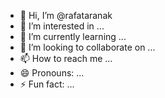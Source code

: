 - 👋 Hi, I’m @rafataranak
- 👀 I’m interested in ...
- 🌱 I’m currently learning ...
- 💞️ I’m looking to collaborate on ...
- 📫 How to reach me ...
- 😄 Pronouns: ...
- ⚡ Fun fact: ...

<!---
rafataranak/rafataranak is a ✨ special ✨ repository because its `README.md` (this file) appears on your GitHub profile.
You can click the Preview link to take a look at your changes.
--->
